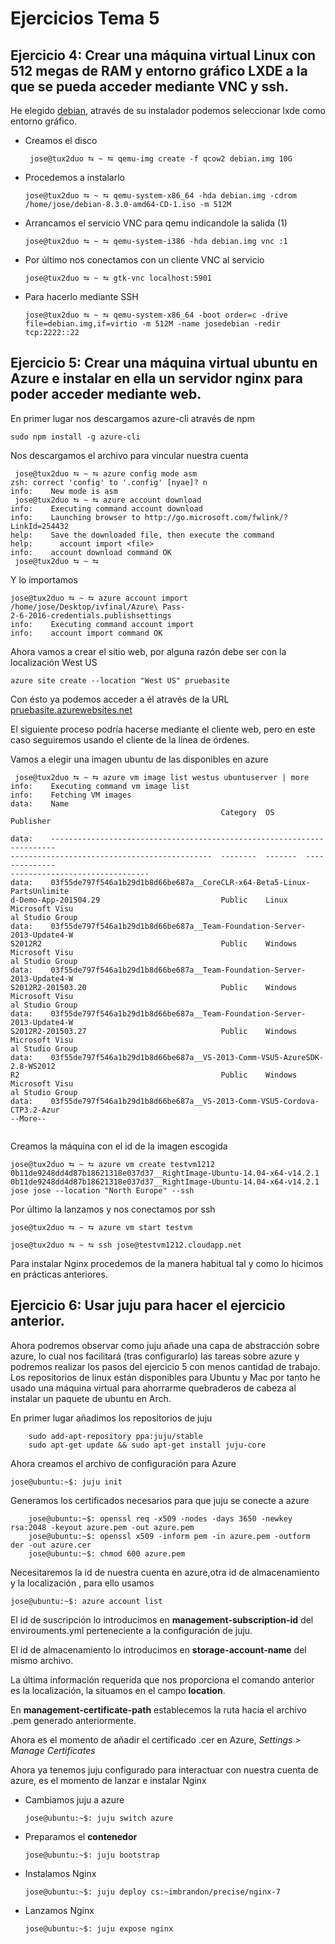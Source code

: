 # Ejercicios Tema 5

## Ejercicio 4: Crear una máquina virtual Linux con 512 megas de RAM y entorno gráfico LXDE a la que se pueda acceder mediante VNC y ssh.

He elegido [debian](http://cdimage.debian.org/debian-cd/8.3.0/multi-arch/iso-cd/debian-8.3.0-amd64-i386-netinst.iso), através de su instalador podemos seleccionar lxde como entorno gráfico.

- Creamos el disco

  ```
   jose@tux2duo ⮀ ~ ⮀ qemu-img create -f qcow2 debian.img 10G

  ```
- Procedemos a instalarlo

  ```
  jose@tux2duo ⮀ ~ ⮀ qemu-system-x86_64 -hda debian.img -cdrom /home/jose/debian-8.3.0-amd64-CD-1.iso -m 512M
  ```

- Arrancamos el servicio VNC para qemu indicandole la salida (1)

  ```
  jose@tux2duo ⮀ ~ ⮀ qemu-system-i386 -hda debian.img vnc :1
  ```
- Por último nos conectamos con un cliente VNC al servicio

  ```
  jose@tux2duo ⮀ ~ ⮀ gtk-vnc localhost:5901
    ```
- Para hacerlo mediante SSH

  ```
  jose@tux2duo ⮀ ~ ⮀ qemu-system-x86_64 -boot order=c -drive file=debian.img,if=virtio -m 512M -name josedebian -redir tcp:2222::22
    ```

## Ejercicio 5: Crear una máquina virtual ubuntu en Azure e instalar en ella un servidor nginx para poder acceder mediante web.

En primer lugar nos descargamos azure-cli através de npm

```
sudo npm install -g azure-cli
```

Nos descargamos el archivo para vincular nuestra cuenta

```
 jose@tux2duo ⮀ ~ ⮀ azure config mode asm
zsh: correct 'config' to '.config' [nyae]? n
info:    New mode is asm
 jose@tux2duo ⮀ ~ ⮀ azure account download
info:    Executing command account download
info:    Launching browser to http://go.microsoft.com/fwlink/?LinkId=254432
help:    Save the downloaded file, then execute the command
help:      account import <file>
info:    account download command OK
 jose@tux2duo ⮀ ~ ⮀

```

Y lo importamos

```
jose@tux2duo ⮀ ~ ⮀ azure account import /home/jose/Desktop/ivfinal/Azure\ Pass-
2-6-2016-credentials.publishsettings
info:    Executing command account import
info:    account import command OK
```

Ahora vamos a crear el sitio web, por alguna razón debe ser con la localización West US

```
azure site create --location "West US" pruebasite
```

Con ésto ya podemos acceder a él através de la URL [pruebasite.azurewebsites.net](http://pruebasite.azurewebsites.net)

El siguiente proceso podría hacerse mediante el cliente web, pero en este caso seguiremos usando el cliente de la línea de órdenes.

Vamos a elegir una imagen ubuntu de las disponibles en azure

```
 jose@tux2duo ⮀ ~ ⮀ azure vm image list westus ubuntuserver | more
info:    Executing command vm image list
info:    Fetching VM images
data:    Name                                                                   
                                               Category  OS       Publisher     

data:    -----------------------------------------------------------------------
---------------------------------------------  --------  -------  --------------
-------------------------------
data:    03f55de797f546a1b29d1b8d66be687a__CoreCLR-x64-Beta5-Linux-PartsUnlimite
d-Demo-App-201504.29                           Public    Linux    Microsoft Visu
al Studio Group                
data:    03f55de797f546a1b29d1b8d66be687a__Team-Foundation-Server-2013-Update4-W
S2012R2                                        Public    Windows  Microsoft Visu
al Studio Group                
data:    03f55de797f546a1b29d1b8d66be687a__Team-Foundation-Server-2013-Update4-W
S2012R2-201503.20                              Public    Windows  Microsoft Visu
al Studio Group                
data:    03f55de797f546a1b29d1b8d66be687a__Team-Foundation-Server-2013-Update4-W
S2012R2-201503.27                              Public    Windows  Microsoft Visu
al Studio Group                
data:    03f55de797f546a1b29d1b8d66be687a__VS-2013-Comm-VSU5-AzureSDK-2.8-WS2012
R2                                             Public    Windows  Microsoft Visu
al Studio Group                
data:    03f55de797f546a1b29d1b8d66be687a__VS-2013-Comm-VSU5-Cordova-CTP3.2-Azur
--More--


```

Creamos la máquina con el id de la imagen escogida

```
jose@tux2duo ⮀ ~ ⮀ azure vm create testvm1212 0b11de9248dd4d87b18621318e037d37__RightImage-Ubuntu-14.04-x64-v14.2.1
0b11de9248dd4d87b18621318e037d37__RightImage-Ubuntu-14.04-x64-v14.2.1 jose jose --location "North Europe" --ssh

```

Por último la lanzamos y nos conectamos por ssh

```
jose@tux2duo ⮀ ~ ⮀ azure vm start testvm
```

```
jose@tux2duo ⮀ ~ ⮀ ssh jose@testvm1212.cloudapp.net
```

Para instalar Nginx procedemos de la manera habitual tal y como lo hicimos en prácticas anteriores.

## Ejercicio 6: Usar juju para hacer el ejercicio anterior.

Ahora podremos observar como juju añade una capa de abstracción sobre azure, lo cual nos facilitará (tras configurarlo) las tareas sobre azure y podremos realizar los pasos del ejercicio 5 con menos cantidad de trabajo.
Los repositorios de linux están disponibles para Ubuntu y Mac por tanto he usado una máquina virtual para ahorrarme quebraderos de cabeza al instalar un paquete de ubuntu en Arch.

En primer lugar añadimos los repositorios de juju
```
    sudo add-apt-repository ppa:juju/stable
    sudo apt-get update && sudo apt-get install juju-core
```

Ahora creamos el archivo de configuración para Azure

```
jose@ubuntu:~$: juju init

```

Generamos los certificados necesarios para que juju se conecte a azure
```
    jose@ubuntu:~$: openssl req -x509 -nodes -days 3650 -newkey rsa:2048 -keyout azure.pem -out azure.pem
    jose@ubuntu:~$: openssl x509 -inform pem -in azure.pem -outform der -out azure.cer
    jose@ubuntu:~$: chmod 600 azure.pem
```

Necesitaremos la id de nuestra cuenta en azure,otra id de almacenamiento y la localización , para ello usamos

```
jose@ubuntu:~$: azure account list

```
El id de suscripción lo introducimos en **management-subscription-id** del envirouments.yml perteneciente a la configuración de juju.

El id de almacenamiento lo introducimos en **storage-account-name** del mismo archivo.

La última información requerida que nos proporciona el comando anterior es la localización, la situamos en el campo **location**.

En **management-certificate-path** establecemos la ruta hacia el archivo .pem generado anteriormente.


Ahora es el momento de añadir el certificado .cer en Azure, *Settings > Manage Certificates*


Ahora ya tenemos juju configurado para interactuar con nuestra cuenta de azure, es el momento de lanzar e instalar Nginx

- Cambiamos juju a azure

  ```
  jose@ubuntu:~$: juju switch azure
  ```
- Preparamos el **contenedor**

  ```
  jose@ubuntu:~$: juju bootstrap
  ```
- Instalamos Nginx

  ```
  jose@ubuntu:~$: juju deploy cs:~imbrandon/precise/nginx-7
  ```
- Lanzamos Nginx

  ```
  jose@ubuntu:~$: juju expose nginx
  ```
